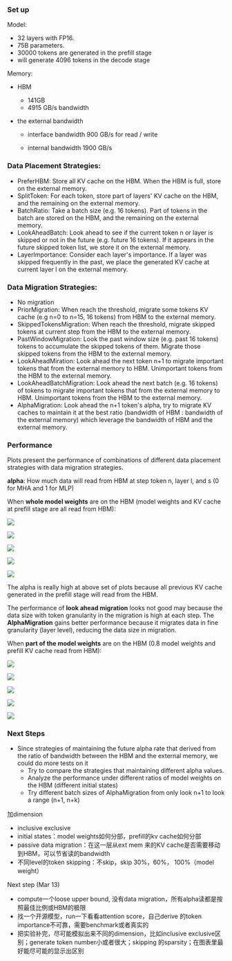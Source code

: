 ### Set up

Model: 

- 32 layers with FP16. 
- 75B parameters.
- 30000 tokens are generated in the prefill stage
- will generate 4096 tokens in the decode stage

Memory: 

- HBM

  - 141GB
  - 4915 GB/s bandwidth

- the external bandwidth

  - interface bandwidth 900 GB/s for read / write

  - internal bandwidth 1900 GB/s

    

### Data Placement Strategies:

- PreferHBM: Store all KV cache on the HBM. When the HBM is full, store on the external memory.
- SplitToken: For each token, store part of layers' KV cache on the HBM, and the remaining on the external memory.
- BatchRatio: Take a batch size (e.g. 16 tokens). Part of tokens in the batch are stored on the HBM, and the remaining on the external memory.
- LookAheadBatch: Look ahead to see if the current token n or layer is skipped or not in the future (e.g. future 16 tokens). If it appears in the future skipped token list, we store it on the external memory.
- LayerImportance: Consider each layer's importance. If a layer was skipped frequently in the past, we place the generated KV cache at current layer l on the external memory.

### Data Migration Strategies:

- No migration
- PriorMigration: When reach the threshold, migrate some tokens KV cache (e.g n=0 to n=15, 16 tokens) from HBM to the external memory.
- SkippedTokensMigration: When reach the threshold, migrate skipped tokens at current step from the HBM to the external memory. 
- PastWindowMigration: Look the past window size (e.g. past 16 tokens) tokens to accumulate the skipped tokens of them. Migrate those skipped tokens from the HBM to the external memory.
- LookAheadMiration: Look ahead the next token n+1 to migrate important tokens that from the external memory to HBM. Unimportant tokens from the HBM to the external memory.
- LookAheadBatchMigration: Look ahead the next batch (e.g. 16 tokens) of tokens to migrate important tokens that from the external memory to HBM. Unimportant tokens from the HBM to the external memory.
- AlphaMigration: Look ahead the n+1 token's alpha, try to migrate KV caches to maintain it at the best ratio (bandwidth of HBM : bandwidth of the external memory) which leverage the bandwidth of HBM and the external memory.

### Performance

Plots present the performance of combinations of different data placement strategies with data migration strategies.

**alpha**: How much data will read from HBM at step token n, layer l, and s (0 for MHA and 1 for MLP)

When **whole model weights** are on the HBM (model weights and KV cache at prefill stage are all read from HBM):

![](.\plots\PreferHBM.png)

![](.\plots\split.png)

![](.\plots\batchRatio.png)

![](.\plots\laB.png)

![](.\plots\layerimp.png)

The alpha is really high at above set of plots because all previous KV cache generated in the prefill stage will read from the HBM.

The performance of **look ahead migration** looks not good may because the data size with token granularity in the migration is high at each step. The **AlphaMigration** gains better performance because it migrates data in fine granularity (layer level), reducing the data size in migration.

When **part of the model weights** are on the HBM (0.8 model weights and prefill KV cache read from HBM):

![](.\plots\PreferHBM1.png)

![](.\plots\Split1.png)

![](.\plots\BatchRatio1.png)

![](.\plots\LookAheadB1.png)

![](.\plots\layerimp1.png)

### Next Steps

- Since strategies of maintaining the future alpha rate that derived from the ratio of bandwidth between the HBM and the external memory, we could do more tests on it
  - Try to compare the strategies that maintaining different alpha values.
  -  Analyze the performance under different ratios of model weights on the HBM (different initial states)
  -  Try different batch sizes of AlphaMigration from only look n+1 to look a range (n+1, n+k)





加dimension

- inclusive exclusive
- initial states：model weights如何分部，prefill的kv cache如何分部
- passive data migration：在这一层从ext mem 来的KV cache是否需要移动到HBM，可以节省读的bandwidth
- 不同level的token skipping：不skip，skip 30%，60%， 100%（model weight）

Next step (Mar 13)

- compute一个loose upper bound, 没有data migration，所有alpha读都是按照最佳比例或HBM的极限
- 找一个开源模型，run一下看看attention score，自己derive 的token importance不可靠，需要benchmark或者真实的
- 把实验补完，尽可能模拟出来不同的dimension，比如inclusive exclusive区别；generate token number小或者很大；skipping
  的sparsity；在图表里最好能尽可能的显示出区别
